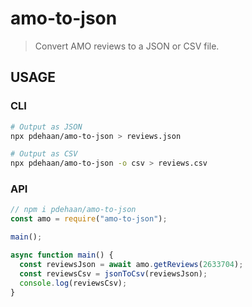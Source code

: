 # amo-to-json

> Convert AMO reviews to a JSON or CSV file.

## USAGE

### CLI

```sh
# Output as JSON
npx pdehaan/amo-to-json > reviews.json

# Output as CSV
npx pdehaan/amo-to-json -o csv > reviews.csv
```

### API

```js
// npm i pdehaan/amo-to-json
const amo = require("amo-to-json");

main();

async function main() {
  const reviewsJson = await amo.getReviews(2633704);
  const reviewsCsv = jsonToCsv(reviewsJson);
  console.log(reviewsCsv);
}
```
